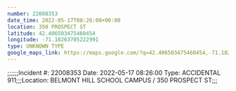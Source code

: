 ```yaml
---
number: 22008353
date_time: 2022-05-17T08:26:00+00:00
location: 350 PROSPECT ST
latitude: 42.406503475460454
longitude: -71.18263705222991
type: UNKNOWN TYPE
google_maps_link: https://maps.google.com/?q=42.406503475460454,-71.18263705222991
---
```


;;;;;;Incident #: 22008353  Date: 2022-05-17 08:26:00   Type: ACCIDENTAL 911;;;Location: BELMONT HILL SCHOOL CAMPUS / 350 PROSPECT ST;;;
